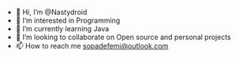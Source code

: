 - 👋 Hi, I’m @Nastydroid
- 👀 I’m interested in Programming
- 🌱 I’m currently learning Java
- 💞️ I’m looking to collaborate on Open source and personal projects
- 📫 How to reach me sopadefemi@outlook.com

<!---
Nastydroid/Nastydroid is a ✨ special ✨ repository because its `README.md` (this file) appears on your GitHub profile.
You can click the Preview link to take a look at your changes.
--->
